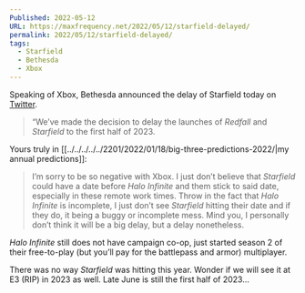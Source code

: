 ```yaml
---
Published: 2022-05-12
URL: https://maxfrequency.net/2022/05/12/starfield-delayed/
permalink: 2022/05/12/starfield-delayed/
tags:
  - Starfield
  - Bethesda
  - Xbox
---
```

Speaking of Xbox, Bethesda announced the delay of Starfield today on [Twitter](https://twitter.com/bethesda/status/1524721132720566272).

> “We’ve made the decision to delay the launches of *Redfall* and *Starfield* to the first half of 2023.

Yours truly in [[../../../../../2201/2022/01/18/big-three-predictions-2022/|my annual predictions]]:

> I’m sorry to be so negative with Xbox. I just don’t believe that *Starfield* could have a date before *Halo Infinite* and them stick to said date, especially in these remote work times. Throw in the fact that *Halo Infinite* is incomplete, I just don’t see *Starfield* hitting their date and if they do, it being a buggy or incomplete mess. Mind you, I personally don’t think it will be a big delay, but a delay nonetheless.

*Halo Infinite* still does not have campaign co-op, just started season 2 of their free-to-play (but you’ll pay for the battlepass and armor) multiplayer.

There was no way *Starfield* was hitting this year. Wonder if we will see it at E3 (RIP) in 2023 as well. Late June is still the first half of 2023…
